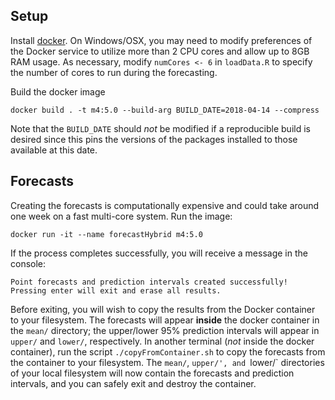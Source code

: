 
## Setup
Install [docker](https://www.docker.com/). On Windows/OSX, you may need to modify preferences of the Docker service to utilize more than 2 CPU cores and allow up to 8GB RAM usage. As necessary, modify `numCores <- 6` in `loadData.R` to specify the number of cores to run during the forecasting.

Build the docker image
```
docker build . -t m4:5.0 --build-arg BUILD_DATE=2018-04-14 --compress
```

Note that the `BUILD_DATE` should _not_ be modified if a reproducible build is desired since this pins the versions of the packages installed to those available at this date.

## Forecasts

Creating the forecasts is computationally expensive and could take around one week on a fast multi-core system. Run the image:
```
docker run -it --name forecastHybrid m4:5.0
```
If the process completes successfully, you will receive a message in the console:
```
Point forecasts and prediction intervals created successfully!
Pressing enter will exit and erase all results.
```
Before exiting, you will wish to copy the results from the Docker container to your filesystem. The forecasts will appear **inside** the docker container in the `mean/` directory; the upper/lower 95% prediction intervals will appear in `upper/` and `lower/`, respectively. In another terminal (_not_ inside the docker container), run the script `./copyFromContainer.sh` to copy the forecasts from the container to your filesystem. The `mean/`, `upper/', and `lower/` directories of your local filesystem will now contain the forecasts and prediction intervals, and you can safely exit and destroy the container.
